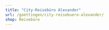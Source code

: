 ```yaml
---
title: "City-Reisebüro Alexander"
url: /goettingen/city-reisebuero-alexander/
shop: Reisebüro
---
```

